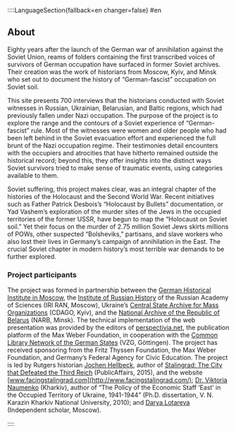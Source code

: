 ::::LanguageSection{fallback=en changer=false}
#en
  ## About
  Eighty years after the launch of the German war of annihilation against the Soviet Union, reams of folders containing the first transcribed voices of survivors of German occupation have surfaced in former Soviet archives. Their creation was the work of historians from Moscow, Kyiv, and Minsk who set out to document the history of “German-fascist” occupation on Soviet soil.

  This site presents 700 interviews that the historians conducted with Soviet witnesses in Russian, Ukrainian, Belarusian, and Baltic regions, which had previously fallen under Nazi occupation. The purpose of the project is to explore the range and the contours of a Soviet experience of “German-fascist” rule.  Most of the witnesses were women and older people who had been left behind in the Soviet evacuation effort and experienced the full brunt of the Nazi occupation regime. Their testimonies detail encounters with the occupiers and atrocities that have hitherto remained outside the historical record; beyond this, they offer insights into the distinct ways Soviet survivors tried to make sense of traumatic events, using categories available to them.

  Soviet suffering, this project makes clear, was an integral chapter of the histories of the Holocaust and the Second World War. Recent initiatives such as Father Patrick Desbois’s “Holocaust by Bullets” documentation, or Yad Vashem’s exploration of the murder sites of the Jews in the occupied territories of the former USSR, have begun to map the “Holocaust on Soviet soil.” Yet their focus on the murder of 2.75 million Soviet Jews skirts millions of POWs, other suspected “Bolsheviks,” partisans, and slave workers who also lost their lives in Germany’s campaign of annihilation in the East. The crucial Soviet chapter in modern history’s most terrible war demands to be further explored.

  ### Project participants
  The project was formed in partnership between the [German Historical Institute in Moscow](https://www.dhi-moskau.org/home.html), the [Institute of Russian History](http://www.iriran.ru/) of the Russian Academy of Sciences (IRI RAN, Moscow), Ukraine’s [Central State Archive for Mass Organizations](http://www.cdago.gov.ua/) (CDAGO, Kyiv), and the [National Archive of the Republic of Belarus](http://narb.by/ru) (NARB, Minsk). The technical implementation of the web presentation was provided by the editors of [perspectivia.net](https://perspectivia.net), the publication platform of the Max Weber Foundation, in cooperation with the [Common Library Network of the German States](https://en.gbv.de/) (VZG, Göttingen). The project has received sponsoring from the Fritz Thyssen Foundation, the Max Weber Foundation, and Germany’s Federal Agency for Civic Education. The project is led by Rutgers historian [Jochen Hellbeck](https://history.rutgers.edu/faculty-directory/161-hellbeck-jochen), author of [Stalingrad: The City that Defeated the Third Reich](https://www.publicaffairsbooks.com/titles/jochen-hellbeck/stalingrad/9781610394970/) (PublicAffairs, 2015), and the website [www.facingstalingrad.com](http://www.facingstalingrad.com/); [Dr. Viktoria Naumenko](https://urokiistorii.ru/article/55733) (Kharkiv), author of “The Policy of the Economic Staff ‘East’ in the Occupied Territory of Ukraine, 1941-1944” (Ph.D. dissertation, V. N. Karazin Kharkiv National University, 2010); and [Darya Lotareva](https://scholar.google.ru/citations?user=DL-iWkYAAAAJ&hl=ru) (Independent scholar, Moscow).

::::
